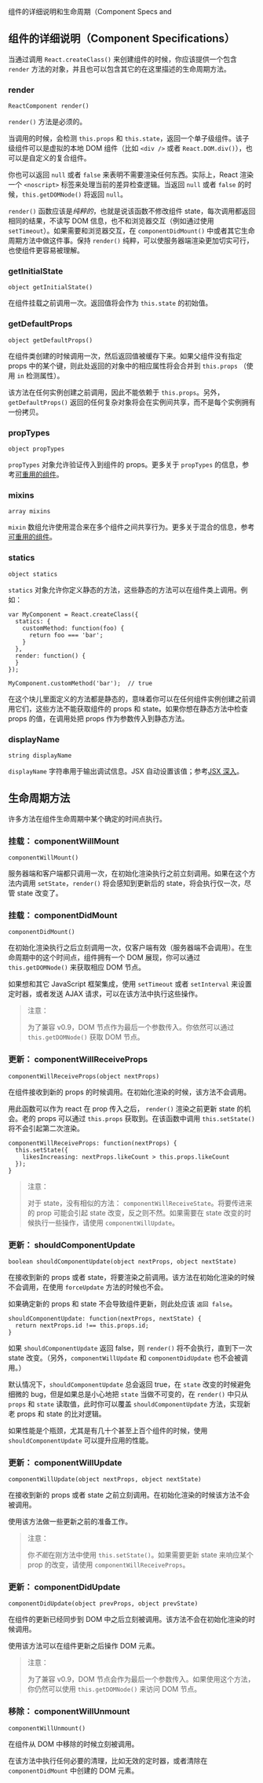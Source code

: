 组件的详细说明和生命周期（Component Specs and 

## 组件的详细说明（Component Specifications）

当通过调用 `React.createClass()` 来创建组件的时候，你应该提供一个包含 `render` 方法的对象，并且也可以包含其它的在这里描述的生命周期方法。

### render

```
ReactComponent render()
```

`render()` 方法是必须的。

当调用的时候，会检测 `this.props` 和 `this.state`，返回一个单子级组件。该子级组件可以是虚拟的本地 DOM 组件（比如 `<div />` 或者 `React.DOM.div()`），也可以是自定义的复合组件。

你也可以返回 `null` 或者 `false` 来表明不需要渲染任何东西。实际上，React 渲染一个 `<noscript>` 标签来处理当前的差异检查逻辑。当返回 `null` 或者 `false` 的时候，`this.getDOMNode()` 将返回 `null`。

`render()` 函数应该是*纯粹的*，也就是说该函数不修改组件 state，每次调用都返回相同的结果，不读写 DOM 信息，也不和浏览器交互（例如通过使用 `setTimeout`）。如果需要和浏览器交互，在 `componentDidMount()` 中或者其它生命周期方法中做这件事。保持 `render()` 纯粹，可以使服务器端渲染更加切实可行，也使组件更容易被理解。


### getInitialState

```
object getInitialState()
```

在组件挂载之前调用一次。返回值将会作为 `this.state` 的初始值。


### getDefaultProps

```
object getDefaultProps()
```

在组件类创建的时候调用一次，然后返回值被缓存下来。如果父组件没有指定 props 中的某个键，则此处返回的对象中的相应属性将会合并到 `this.props` （使用 `in` 检测属性）。

该方法在任何实例创建之前调用，因此不能依赖于 `this.props`。另外，`getDefaultProps()` 返回的任何复杂对象将会在实例间共享，而不是每个实例拥有一份拷贝。


### propTypes

```
object propTypes
```

`propTypes` 对象允许验证传入到组件的 props。更多关于 `propTypes` 的信息，参考[可重用的组件](/react/docs/reusable-components.html)。


### mixins

```
array mixins
```

`mixin` 数组允许使用混合来在多个组件之间共享行为。更多关于混合的信息，参考[可重用的组件](/react/docs/reusable-components.html)。


### statics

```
object statics
```

`statics` 对象允许你定义静态的方法，这些静态的方法可以在组件类上调用。例如：

```
var MyComponent = React.createClass({
  statics: {
    customMethod: function(foo) {
      return foo === 'bar';
    }
  },
  render: function() {
  }
});

MyComponent.customMethod('bar');  // true
```

在这个块儿里面定义的方法都是静态的，意味着你可以在任何组件实例创建之前调用它们，这些方法不能获取组件的 props 和 state。如果你想在静态方法中检查 props 的值，在调用处把 props 作为参数传入到静态方法。


### displayName

```
string displayName
```

`displayName` 字符串用于输出调试信息。JSX 自动设置该值；参考[JSX 深入](/react/docs/jsx-in-depth.html#react-composite-components)。


## 生命周期方法

许多方法在组件生命周期中某个确定的时间点执行。


### 挂载： componentWillMount

```
componentWillMount()
```

服务器端和客户端都只调用一次，在初始化渲染执行之前立刻调用。如果在这个方法内调用 `setState`，`render()` 将会感知到更新后的 state，将会执行仅一次，尽管 state 改变了。


### 挂载： componentDidMount

```
componentDidMount()
```

在初始化渲染执行之后立刻调用一次，仅客户端有效（服务器端不会调用）。在生命周期中的这个时间点，组件拥有一个 DOM 展现，你可以通过 `this.getDOMNode()` 来获取相应 DOM 节点。

如果想和其它 JavaScript 框架集成，使用 `setTimeout` 或者 `setInterval` 来设置定时器，或者发送 AJAX 请求，可以在该方法中执行这些操作。

> 注意：
>
> 为了兼容 v0.9，DOM 节点作为最后一个参数传入。你依然可以通过 `this.getDOMNode()` 获取 DOM 节点。


### 更新： componentWillReceiveProps

```
componentWillReceiveProps(object nextProps)
```

在组件接收到新的 props 的时候调用。在初始化渲染的时候，该方法不会调用。

用此函数可以作为 react 在 prop 传入之后， `render()` 渲染之前更新 state 的机会。老的 props 可以通过 `this.props` 获取到。在该函数中调用 `this.setState()` 将不会引起第二次渲染。

```
componentWillReceiveProps: function(nextProps) {
  this.setState({
    likesIncreasing: nextProps.likeCount > this.props.likeCount
  });
}
```

> 注意：
>
> 对于 state，没有相似的方法： `componentWillReceiveState`。将要传进来的 prop 可能会引起 state 改变，反之则不然。如果需要在 state 改变的时候执行一些操作，请使用 `componentWillUpdate`。


### 更新： shouldComponentUpdate

```
boolean shouldComponentUpdate(object nextProps, object nextState)
```

在接收到新的 props 或者 state，将要渲染之前调用。该方法在初始化渲染的时候不会调用，在使用 `forceUpdate` 方法的时候也不会。

如果确定新的 props 和 state 不会导致组件更新，则此处应该 `返回 false`。

```
shouldComponentUpdate: function(nextProps, nextState) {
  return nextProps.id !== this.props.id;
}
```

如果 `shouldComponentUpdate` 返回 false，则 `render()` 将不会执行，直到下一次 state 改变。（另外，`componentWillUpdate` 和 `componentDidUpdate` 也不会被调用。）

默认情况下，`shouldComponentUpdate` 总会返回 true，在 `state` 改变的时候避免细微的 bug，但是如果总是小心地把 `state` 当做不可变的，在 `render()` 中只从 `props` 和 `state` 读取值，此时你可以覆盖 `shouldComponentUpdate` 方法，实现新老 props 和 state 的比对逻辑。

如果性能是个瓶颈，尤其是有几十个甚至上百个组件的时候，使用 `shouldComponentUpdate` 可以提升应用的性能。


### 更新： componentWillUpdate

```
componentWillUpdate(object nextProps, object nextState)
```

在接收到新的 props 或者 state 之前立刻调用。在初始化渲染的时候该方法不会被调用。

使用该方法做一些更新之前的准备工作。

> 注意：
>
> 你*不能*在刚方法中使用 `this.setState()`。如果需要更新 state 来响应某个 prop 的改变，请使用 `componentWillReceiveProps`。


### 更新： componentDidUpdate

```
componentDidUpdate(object prevProps, object prevState)
```

在组件的更新已经同步到 DOM 中之后立刻被调用。该方法不会在初始化渲染的时候调用。

使用该方法可以在组件更新之后操作 DOM 元素。

> 注意：
>
> 为了兼容 v0.9，DOM 节点会作为最后一个参数传入。如果使用这个方法，你仍然可以使用 `this.getDOMNode()` 来访问 DOM 节点。


### 移除： componentWillUnmount

```
componentWillUnmount()
```

在组件从 DOM 中移除的时候立刻被调用。

在该方法中执行任何必要的清理，比如无效的定时器，或者清除在 `componentDidMount` 中创建的 DOM 元素。
